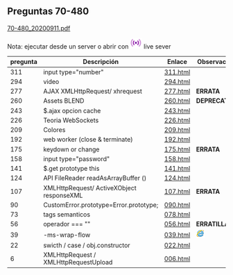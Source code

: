 ## Preguntas 70-480

[70-480_20200911.pdf](70-480_20200911.pdf)  

Nota: ejecutar desde un server o abrir con ![Live server](liveserver.PNG) live sever   

| pregunta | Descripción | Enlace | Observacion
| :--- | --- | :---: | ---
| 311 | input type="number" | [311.html](311.html)  |
| 294 | video | [294.html](294.html) |
| 277 | AJAX XMLHttpRequest/ xhrequest | [277.html](277.html) |   **ERRATA**  
| 260 | Assets BLEND | [260.html](260.html) |  **DEPRECATED**  
| 243 | $.ajax opcion cache | [243.html](243.html) |
| 226 | Teoria WebSockets | [226.html](226.html)  |
| 209 | Colores | [209.html](209.html)  |
| 192 | web worker (close & terminate) | [192.html](192.html)  |
| 175 | keydown or change  | [175.html](175.html)  |  **ERRATA**  
| 158 | input type="password"  | [158.html](158.html)  |   
| 141 | $.get prototype this  | [141.html](141.html)  |     
| 124 | API FileReader readAsArrayBuffer ()  | [124.html](124.html)  |   
| 107 | XMLHttpRequest/ ActiveXObject responseXML  | [107.html](107.html)  |  **ERRATA**        
| 90 | CustomError.prototype=Error.prototype; | [090.html](090.html)  | 
| 73 |	tags semanticos | [078.html](078.html)   |  
| 56 |	operador === "" | [056.html](056.html)   |    **ERRATILLA**
| 39 |	-ms-wrap-flow | [039.html](039.html) | ![Solo explorer](explorer.PNG)
| 22 |	swicth / case / obj.constructor | [022.html](022.html)  
| 6	| XMLHttpRequest / XMLHttpRequestUpload | [006.html](006.html) | 

